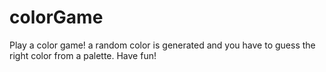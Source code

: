 # colorGame
Play a color game! a random color is generated and you have to guess the right color from a palette. Have fun!
